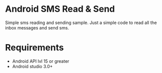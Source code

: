 # Android SMS Read & Send

Simple sms reading and sending sample. 
Just a simple code to read all the inbox messages and send sms.

# Requirements

- Android API lvl 15 or greater
- Android studio 3.0+
